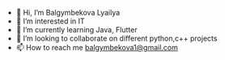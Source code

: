 - 👋 Hi, I’m Balgymbekova Lyailya
- 👀 I’m interested in IT
- 🌱 I’m currently learning Java, Flutter
- 💞️ I’m looking to collaborate on different python,c++ projects
- 📫 How to reach me balgymbekova1@gmail.com

<!---
x1emy/x1emy is a ✨ special ✨ repository because its `README.md` (this file) appears on your GitHub profile.
You can click the Preview link to take a look at your changes.
--->
